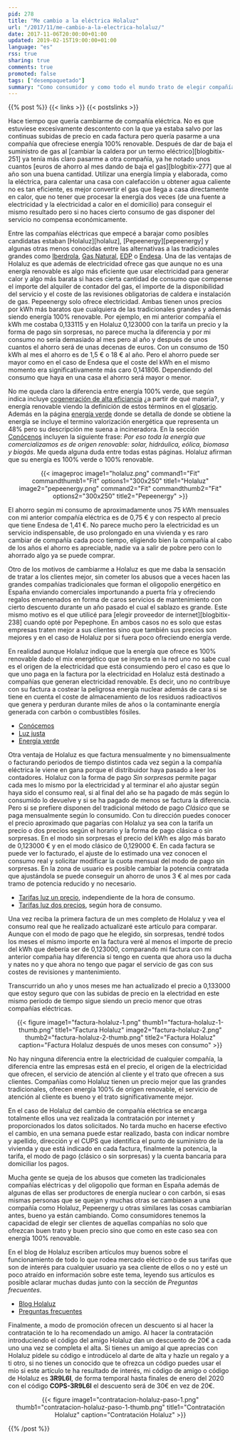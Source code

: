 ```yaml
---
pid: 278
title: "Me cambio a la eléctrica Holaluz"
url: "/2017/11/me-cambio-a-la-electrica-holaluz/"
date: 2017-11-06T20:00:00+01:00
updated: 2019-02-15T19:00:00+01:00
language: "es"
rss: true
sharing: true
comments: true
promoted: false
tags: ["desempaquetado"]
summary: "Como consumidor y como todo el mundo trato de elegir compañías que ofrezcan buen precio en sus servicios pero también que me traten con respeto, no me hacen falta descuentos promocionales ni regalos. Este fue el caso de elegir Pepephone como proveedor de internet y en este artículo el caso de elegir Holaluz como compañía eléctrica."
---
```


{{% post %}}
{{< links >}}
{{< postslinks >}}

Hace tiempo que quería cambiarme de compañía eléctrica. No es que estuviese excesivamente descontento con la que ya estaba salvo por las continuas subidas de precio en cada factura pero quería pasarme a una compañía que ofreciese energía 100% renovable. Después de dar de baja el suministro de gas al [cambiar la caldera por un termo eléctrico][blogbitix-251] ya tenía más claro pasarme a otra compañía, ya he notado unos cuantos [euros de ahorro al mes dando de baja el gas][blogbitix-277] que al año son una buena cantidad. Utilizar una energía limpia y elaborada, como la eléctrica, para calentar una casa con calefacción u obtener agua caliente no es tan eficiente, es mejor convertir el gas que llega a casa directamente en calor, que no tener que procesar la energía dos veces (de una fuente a electricidad y la electricidad a calor en el domicilio) para conseguir el mismo resultado pero si no haces cierto consumo de gas disponer del servicio no compensa económicamente.

Entre las compañías eléctricas que empecé a barajar como posibles candidatas estaban [Holaluz][holaluz], [Pepeenergy][pepeenergy] y algunas otras menos conocidas entre las alternativas a las tradicionales grandes como [Iberdrola](https://www.iberdrola.es/), [Gas Natural](https://areaclientes.gasnaturalfenosa.es/hogar), [EDP](http://www.edpenergia.es/es/) o [Endesa](https://www.endesaclientes.com/). Una de las ventajas de Holaluz es que además de electricidad ofrece gas que aunque no es una energía renovable es algo más eficiente que usar electricidad para generar calor y algo más barata si haces cierta cantidad de consumo que compense el importe del alquiler de contador del gas, el importe de la disponibilidad del servicio y el coste de las revisiones obligatorias de caldera e instalación de gas. Pepeenergy solo ofrece electricidad. Ambas tienen unos precios por kWh más baratos que cualquiera de las tradicionales grandes y además siendo energía 100% renovable. Por ejemplo, en mi anterior compañía el kWh me costaba 0,133115 y en Holaluz 0,123000 con la tarifa un precio y la forma de pago sin sorpresas, no parece mucha la diferencia y por mi consumo no sería demasiado al mes pero al año y después de unos cuantos el ahorro será de unas decenas de euros. Con un consumo de 150 kWh al mes el ahorro es de 1,5 € o 18 € al año. Pero el ahorro puede ser mayor como en el caso de Endesa que el coste del kWh en el mismo momento era significativamente más caro 0,141806. Dependiendo del consumo que haya en una casa el ahorro será mayor o menor.

No me queda claro la diferencia entre energía 100% verde, que según indica incluye [cogeneración de alta eficiancia](http://www.plantasdecogeneracion.com/index.php/las-plantas-de-cogeneracion) ¿a partir de qué materia?, y energía renovable viendo la definición de estos términos en el [glosario](https://www.holaluz.com/glosario/). Además en la página [energía verde](https://www.holaluz.com/energia-verde/) donde se detalla de donde se obtiene la energía se incluye el termino valorización energética que representa un 48% pero su descripción me suena a incineradora. En la sección [Conócenos](https://www.holaluz.com/conocenos/) incluyen la siguiente frase: _Por eso toda la energía que comercializamos es de origen renovable: solar, hidráulica, eólica, biomasa y biogás_. Me queda alguna duda entre todas estas páginas. Holaluz afirman que su energía es 100% verde o 100% renovable.

<div class="media" style="text-align: center;">
    {{< imageproc
        image1="holaluz.png" command1="Fit" commandthumb1="Fit" options1="300x250" title1="Holaluz"
        image2="pepeenergy.png" command2="Fit" commandthumb2="Fit" options2="300x250" title2="Pepeenergy" >}}
</div>

El ahorro según mi consumo de aproximadamente unos 75 kWh mensuales con mi anterior compañía eléctrica es de 0,75 € y con respecto al precio que tiene Endesa de 1,41 €. No parece mucho pero la electricidad es un servicio indispensable, de uso prolongado en una vivienda y es raro cambiar de compañía cada poco tiempo, eligiendo bien la compañía al cabo de los años el ahorro es apreciable, nadie va a salir de pobre pero con lo ahorrado algo ya se puede comprar.

Otro de los motivos de cambiarme a Holaluz es que me daba la sensación de tratar a los clientes mejor, sin cometer los abusos que a veces hacen las grandes compañías tradicionales que forman el oligopolio energético en España enviando comerciales importunando a puerta fría y ofreciendo regalos envenenados en forma de caros servicios de mantenimiento con cierto descuento durante un año pasado el cual el sablazo es grande. Este mismo motivo es el que utilicé para [elegir proveedor de internet][blogbitix-238] cuando opté por Pepephone. En ambos casos no es solo que estas empresas traten mejor a sus clientes sino que también sus precios son mejores y en el caso de Holaluz por si fuera poco ofreciendo energía verde.

En realidad aunque Holaluz indique que la energía que ofrece es 100% renovable dado el mix energético que se inyecta en la red uno no sabe cual es el origen de la electricidad que está consumiendo pero el caso es que lo que uno paga en la factura por la electricidad en Holaluz está destinado a compañías que generan electricidad renovable. Es decir, uno no contribuye con su factura a costear la peligrosa energía nuclear además de cara si se tiene en cuenta el coste de almacenamiento de los residuos radioactivos que genera y perduran durante miles de años o la contaminante energía generada con carbón o combustibles fósiles.

* [Conócemos](https://www.holaluz.com/conocenos/)
* [Luz justa](https://www.holaluz.com/luz-justa/)
* [Energía verde](https://www.holaluz.com/energia-verde/)

Otra ventaja de Holaluz es que factura mensualmente y no bimensualmente o facturando periodos de tiempo distintos cada vez según a la compañía eléctrica le viene en gana porque el distribuidor haya pasado a leer los contadores. Holaluz con la forma de pago _Sin sorpresas_ permite pagar cada mes lo mismo por la electricidad y al terminar el año ajustar según haya sido el consumo real, si al final del año se ha pagado de más según lo consumido lo devuelve y si se ha pagado de menos se factura la diferencia. Pero si se prefiere disponen del tradicional método de pago _Clásico_ que se paga mensualmente según lo consumido. Con tu dirección puedes conocer el precio aproximado que pagarías con Holaluz ya sea con la tarifa un precio o dos precios según el horario y la forma de pago clásica o sin sorpresas. En el modo sin sorpresas el precio del kWh es algo más barato de 0,123000 € y en el modo clásico de 0,129000 €. En cada factura se puede ver lo facturado, el ajuste de lo estimado una vez conocen el consumo real y solicitar modificar la cuota mensual del modo de pago sin sorpresas. En la zona de usuario es posible cambiar la potencia contratada que ajustándola se puede conseguir un ahorro de unos 3 € al mes por cada tramo de potencia reducido y no necesario.

* [Tarifas luz un precio](https://www.holaluz.com/tarifas-luz-un-precio-20/), independiente de la hora de consumo.
* [Tarifas luz dos precios](https://www.holaluz.com/tarifas-luz-dos-precios-20/), según hora de consumo.

Una vez reciba la primera factura de un mes completo de Holaluz y vea el consumo real que he realizado actualizaré este artículo para comparar. Aunque con el modo de pago que he elegido, sin sorpresas, tendré todos los meses el mismo importe en la factura veré al menos el importe de precio del kWh que debería ser de 0,123000, comparando mi factura con mi anterior compañia hay diferencia si tengo en cuenta que ahora uso la ducha y nates no y que ahora no tengo que pagar el servicio de gas con sus costes de revisiones y mantenimiento.

Transcurrido un año y unos meses me han actualizado el precio a 0,133000 que estoy seguro que con las subidas de precio en la electridad en este mismo periodo de tiempo sigue siendo un precio menor que otras compañías eléctricas. 

<div class="media" style="text-align: center;">
    {{< figure
        image1="factura-holaluz-1.png" thumb1="factura-holaluz-1-thumb.png" title1="Factura Holaluz"
        image2="factura-holaluz-2.png" thumb2="factura-holaluz-2-thumb.png" title2="Factura Holaluz"
        caption="Factura Holaluz después de unos meses con consumo" >}}
</div>

No hay ninguna diferencia entre la electricidad de cualquier compañía, la diferencia entre las empresas está en el precio, el origen de la electricidad que ofrecen, el servicio de atención al cliente y el trato que ofrecen a sus clientes. Compañías como Holaluz tienen un precio mejor que las grandes tradicionales, ofrecen energía 100% de origen renovable, el servicio de atención al cliente es bueno y el trato significativamente mejor.

En el caso de Holaluz del cambio de compañía eléctrica se encarga totalmente ellos una vez realizada la contratación por internet y proporcionados los datos solicitados. No tarda mucho en hacerse efectivo el cambio, en una semana puede estar realizado, basta con indicar nombre y apellido, dirección y el CUPS que identifica el punto de suministro de la vivienda y que está indicado en cada factura, finalmente la potencia, la tarifa, el modo de pago (clásico o sin sorpresas) y la cuenta bancaria para domiciliar los pagos.

Mucha gente se queja de los abusos que cometen las tradicionales compañías eléctricas y del oligopolio que forman en España además de algunas de ellas ser productores de energía nuclear o con carbón, si esas mismas personas que se quejan y muchas otras se cambiasen a una compañía como Holaluz, Pepeenergy u otras similares las cosas cambiarían antes, bueno ya están cambiando. Como consumidores tenemos la capacidad de elegir ser clientes de aquellas compañías no solo que ofrezcan buen trato y buen precio sino que como en este caso sea con energía 100% renovable.

En el blog de Holaluz escriben artículos muy buenos sobre el funcionamiento de todo lo que rodea mercado eléctrico o de sus tarifas que son de interés para cualquier usuario ya sea cliente de ellos o no y esté un poco atraído en información sobre este tema, leyendo sus artículos es posible aclarar muchas dudas junto con la sección de _Preguntas frecuentes_.

* [Blog Holaluz](https://blog.holaluz.com)
* [Preguntas frecuentes](https://www.holaluz.com/preguntas/)

Finalmente, a modo de promoción ofrecen un descuento si al hacer la contratación te lo ha recomendado un amigo. Al hacer la contratación introduciendo el código del amigo Holaluz dan un descuento de 20€ a cada uno una vez se completa el alta. Si tienes un amigo al que aprecias con Holaluz pídele su código e introdúcelo al darte de alta y hazle un regalo y a ti otro, si no tienes un conocido que te ofrezca un código puedes usar el mío si este artículo te ha resultado de interés, mi código de amigo o código de Holaluz es **3R9L6I**, de forma temporal hasta finales de enero del 2020 con el código **COPS-3R9L6I** el descuento será de 30€ en vez de 20€.

<div class="media" style="text-align: center;">
    {{< figure
        image1="contratacion-holaluz-paso-1.png" thumb1="contratacion-holaluz-paso-1-thumb.png" title1="Contratación Holaluz"
        caption="Contratación Holaluz" >}}
</div>

{{% /post %}}
